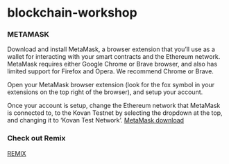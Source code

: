 # blockchain-workshop

### METAMASK
Download and install MetaMask, a browser extension that you’ll use as a wallet for interacting with your smart contracts and the Ethereum network. MetaMask requires either Google Chrome or Brave browser, and also has limited support for Firefox and Opera. We recommend Chrome or Brave. 

Open your MetaMask browser extension (look for the fox symbol in your extensions on the top right of the browser), and setup your account.

Once your account is setup, change the Ethereum network that MetaMask is connected to, to the Kovan Testnet by selecting the dropdown at the top, and changing it to ‘Kovan Test Network’.
[MetaMask download](https://metamask.io/download/)

### Check out Remix
[REMIX](https://remix.ethereum.org/)
